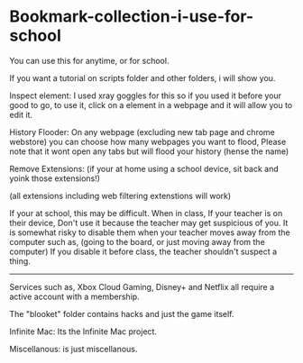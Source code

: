 # Bookmark-collection-i-use-for-school
You can use this for anytime, or for school.

If you want a tutorial on scripts folder and other folders, i will show you.

Inspect element: I used xray goggles for this so if you used it before your good to go, 
to use it, click on a element in a webpage and it will allow you to edit it.

History Flooder: On any webpage (excluding new tab page and chrome webstore) you can choose how many webpages you want to flood, Please note that it wont open any tabs but will flood your history (hense the name)


Remove Extensions:
(if your at home using a school device, sit back and yoink those extensions!) 

(all extensions including web filtering extenstions will work)

If your at school, this may be difficult.
When in class, If your teacher is on their device, Don't use it because the teacher may get suspicious of you. 
It is somewhat risky to disable them when your teacher moves away from the computer such as, (going to the board, or just moving away from the computer)
If you disable it before class, the teacher shouldn't suspect a thing.

-----------------------------------------------------------------------------------------------------------------------------------------------------------

Services such as, Xbox Cloud Gaming, Disney+ and Netflix all require a active account with a membership.

The "blooket" folder contains hacks and just the game itself.

Infinite Mac: Its the Infinite Mac project.

Miscellanous: is just miscellanous.
